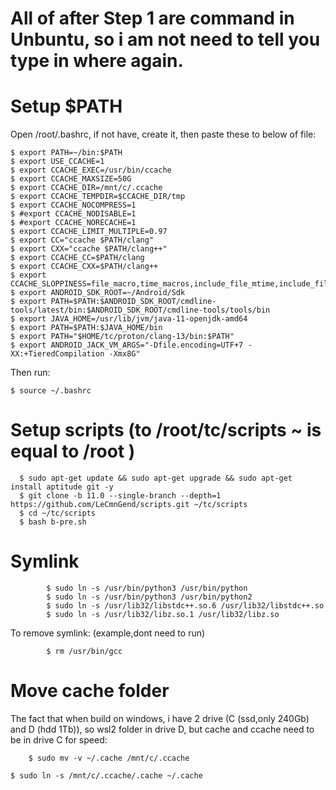 # All of after Step 1 are command in Unbuntu, so i am not need to tell you type in where again.

# Setup $PATH

Open /root/.bashrc, if not have, create it, then paste these to below of file:

	$ export PATH=~/bin:$PATH
	$ export USE_CCACHE=1
	$ export CCACHE_EXEC=/usr/bin/ccache
	$ export CCACHE_MAXSIZE=50G
	$ export CCACHE_DIR=/mnt/c/.ccache
	$ export CCACHE_TEMPDIR=$CCACHE_DIR/tmp
	$ export CCACHE_NOCOMPRESS=1
	$ #export CCACHE_NODISABLE=1
	$ #export CCACHE_NORECACHE=1
	$ export CCACHE_LIMIT_MULTIPLE=0.97
	$ export CC="ccache $PATH/clang"
	$ export CXX="ccache $PATH/clang++"
	$ export CCACHE_CC=$PATH/clang
	$ export CCACHE_CXX=$PATH/clang++
	$ export CCACHE_SLOPPINESS=file_macro,time_macros,include_file_mtime,include_file_ctime,file_stat_matches
	$ export ANDROID_SDK_ROOT=~/Android/Sdk
	$ export PATH=$PATH:$ANDROID_SDK_ROOT/cmdline-tools/latest/bin:$ANDROID_SDK_ROOT/cmdline-tools/tools/bin
	$ export JAVA_HOME=/usr/lib/jvm/java-11-openjdk-amd64
	$ export PATH=$PATH:$JAVA_HOME/bin
	$ export PATH="$HOME/tc/proton/clang-13/bin:$PATH"
	$ export ANDROID_JACK_VM_ARGS="-Dfile.encoding=UTF+7 -XX:+TieredCompilation -Xmx8G"

Then run:

 	$ source ~/.bashrc


# Setup scripts (to /root/tc/scripts ~ is equal to /root )
     
      $ sudo apt-get update && sudo apt-get upgrade && sudo apt-get install aptitude git -y 
      $ git clone -b 11.0 --single-branch --depth=1 https://github.com/LeCmnGend/scripts.git ~/tc/scripts
      $ cd ~/tc/scripts
      $ bash b-pre.sh
      
      
# Symlink

			$ sudo ln -s /usr/bin/python3 /usr/bin/python		
			$ sudo ln -s /usr/bin/python3 /usr/bin/python2
			$ sudo ln -s /usr/lib32/libstdc++.so.6 /usr/lib32/libstdc++.so				
			$ sudo ln -s /usr/lib32/libz.so.1 /usr/lib32/libz.so
			
  
  To remove symlink: (example,dont need to run)
  
			$ rm /usr/bin/gcc
      
# Move cache folder

The fact that when build on windows, i have 2 drive (C (ssd,only 240Gb) and D (hdd 1Tb)), 
so wsl2 folder in drive D, but cache and ccache need to be in drive C for speed: 
     
    	$ sudo mv -v ~/.cache /mnt/c/.ccache
			
	$ sudo ln -s /mnt/c/.ccache/.cache ~/.cache  


      
  
